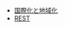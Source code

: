 - [国際化と地域化](https://book.cakephp.org/3.0/ja/core-libraries/internationalization-and-localization.html)
- [REST](https://book.cakephp.org/3.0/ja/development/rest.html)
